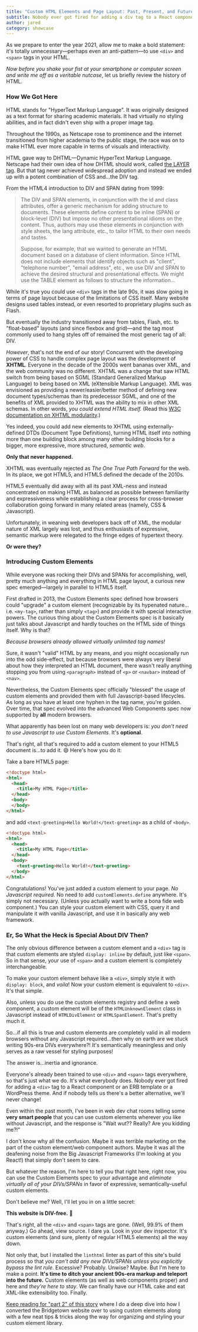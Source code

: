 ```yaml
---
title: "Custom HTML Elements and Page Layout: Past, Present, and Future"
subtitle: Nobody ever got fired for adding a div tag to a React component or an ERB template or a WordPress theme. But there is a better way. Welcome to the modern web of custom elements everywhere.
author: jared
category: showcase
---
```


As we prepare to enter the year 2021, allow me to make a bold statement: it's totally unnecessary—perhaps even an anti-pattern—to use `<div>` and `<span>` tags in your HTML.

_Now before you shake your fist at your smartphone or computer screen and write me off as a veritable nutcase_, let us briefly review the history of HTML.

### How We Got Here

HTML stands for "HyperText Markup Language". It was originally designed as a text format for sharing academic materials. It had virtually no styling abilities, and in fact didn't even ship with a proper image tag.

Throughout the 1990s, as Netscape rose to prominence and the internet transitioned from higher academia to the public stage, the race was on to make HTML ever more capable in terms of visuals and interactivity.

HTML gave way to DHTML—Dynamic HyperText Markup Language. Netscape had their own idea of how DHTML should work, called [the LAYER tag](https://web.archive.org/web/20040113053043/developer.netscape.com/docs/manuals/communicator/dynhtml/index.htm). But that tag never achieved widespread adoption and instead we ended up with a potent combination of CSS and…the DIV tag.

From the HTML4 introduction to DIV and SPAN dating from 1999:

> The DIV and SPAN elements, in conjunction with the id and class attributes, offer a generic mechanism for adding structure to documents. These elements define content to be inline (SPAN) or block-level (DIV) but impose no other presentational idioms on the content. Thus, authors may use these elements in conjunction with style sheets, the lang attribute, etc., to tailor HTML to their own needs and tastes.
> 
> Suppose, for example, that we wanted to generate an HTML document based on a database of client information. Since HTML does not include elements that identify objects such as "client", "telephone number", "email address", etc., we use DIV and SPAN to achieve the desired structural and presentational effects. We might use the TABLE element as follows to structure the information…

While it's true you could use `<div>` tags in the late 90s, it was slow going in terms of page layout because of the limitations of CSS itself. Many website designs used tables instead, or even resorted to proprietary plugins such as Flash.

But eventually the industry transitioned away from tables, Flash, etc. to "float-based" layouts (and since flexbox and grid)—and the tag most commonly used to hang styles off of remained the most generic tag of all: DIV.

_However_, that's not the end of our story! Concurrent with the developing power of CSS to handle complex page layout was the development of **XHTML**. Everyone in the decade of the 2000s went bananas over XML, and the web community was no different. XHTML was a change that saw HTML switch from being based on SGML (Standard Generalized Markup Language) to being based on XML (eXtensible Markup Language). XML was envisioned as providing a newer/easier/better method of defining new document types/schemas than its predecessor SGML, and one of the benefits of XML provided to XHTML was the ability to mix in other XML schemas. In other words, _you could extend HTML itself._ (Read this [W3C documentation on XHTML modularity](https://www.w3.org/TR/2008/REC-xhtml-modularization-20081008/introduction.html#s_intro_hybrid).)

Yes indeed, you could add new elements to XHTML using externally-defined DTDs (Document Type Definitions), turning HTML itself into nothing more than one building block among many other building blocks for a bigger, more expressive, more structured, _semantic web_.

**Only that never happened.**

XHTML was eventually rejected as _The One True Path Forward_ for the web. In its place, we got HTML5, and HTML5 defined the decade of the 2010s.

HTML5 eventually did away with all its past XML-ness and instead concentrated on making HTML as balanced as possible between familiarity and expressiveness while establishing a clear process for cross-browser collaboration going forward in many related areas (namely, CSS & Javascript).

Unfortunately, in weaning web developers back off of XML, the modular nature of XML largely was lost, and thus enthusiasts of expressive, semantic markup were relegated to the fringe edges of hypertext theory.

**Or were they?**

### Introducing Custom Elements

While everyone was rocking their DIVs and SPANs for accomplishing, well, pretty much anything and everything in HTML page layout, a curious new spec emerged—largely in parallel to HTML5 itself.

First drafted in 2013, the Custom Elements spec defined how browsers could "upgrade" a custom element (recognizable by its hypenated nature…i.e. `<my-tag>`, rather than simply `<tag>`) and provide it with special interactive powers. The curious thing about the Custom Elements spec is it basically just talks about Javascript and hardly touches on the HTML side of things itself. Why is that?

_Because browsers already allowed virtually unlimited tag names!_

Sure, it wasn't "valid" HTML by any means, and you might occasionally run into the odd side-effect, but because browsers were always very liberal about how they interpreted an HTML document, there wasn't really anything stopping you from using `<paragraph>` instead of `<p>` or `<navbar>` instead of `<nav>`.

Nevertheless, the Custom Elements spec officially "blessed" the usage of custom elements and provided them with full Javascript-based lifecycles. As long as you have at least one hyphen in the tag name, you're golden. Over time, that spec evolved into the advanced Web Components spec now supported by **all** modern browsers.

What apparently has been lost on many web developers is: _you don't need to use Javascript to use Custom Elements_. It's **optional**.

That's right, all that's required to add a custom element to your HTML5 document is…to add it. 😄 Here's how you do it:

Take a bare HTML5 page:

```html
<!doctype html>
<html>
  <head>
    <title>My HTML Page</title>
  </head>
  <body>
  </body>
</html>
```

and add `<text-greeting>Hello World!</text-greeting>` as a child of `<body>`.

```html
<!doctype html>
<html>
  <head>
    <title>My HTML Page</title>
  </head>
  <body>
    <text-greeting>Hello World!</text-greeting>
  </body>
</html>
```

Congratulations! You've just added a custom element to your page. _No Javascript required._ No need to add `customElements.define` anywhere. It's simply not necessary. (Unless you actually want to write a bona fide web component.) You can style your custom element with CSS, query it and manipulate it with vanilla Javascript, and use it in basically any web framework.

### Er, So What the Heck is Special About DIV Then?

The only obvious difference between a custom element and a `<div>` tag is that custom elements are styled `display: inline` by default, just like `<span>`. So in that sense, your use of `<span>` and a custom element is completely interchangeable.

To make your custom element behave like a `<div>`, simply style it with `display: block`, and _voila_! Now your custom element is equivalent to `<div>`. It's that simple.

Also, unless you do use the custom elements registry and define a web component, a custom element will be of the `HTMLUnknownElement` class in Javascript instead of `HTMLDivElement` or `HTMLSpanElement`. That's pretty much it.

So…if all this is true and custom elements are completely valid in all modern browsers without any Javascript required…then why on earth are we stuck writing 90s-era DIVs everywhere?! It's semantically meaningless and only serves as a raw vessel for styling purposes!

The answer is…inertia and ignorance.

Everyone's already been trained to use `<div>` and `<span>` tags everywhere, so that's just what we do. It's what everybody does. Nobody ever got fired for adding a `<div>` tag to a React component or an ERB template or a WordPress theme. And if nobody tells us there's a better alternative, we'll never change!

Even within the past month, I've been in web dev chat rooms telling some **very smart people** that you can use custom elements wherever you like without Javascript, and the response is "Wait wut?? Really? Are you kidding me?!"

I don't know why all the confusion. Maybe it was terrible marketing on the part of the custom element/web component authors. Maybe it was all the deafening noise from the Big Javascript Frameworks (I'm looking at you React!) that simply don't seem to care.

But whatever the reason, I'm here to tell you that right here, right now, you can use the Custom Elements spec to your advantage and _eliminate virtually all of your DIVs/SPANs_ in favor of expressive, semantically-useful custom elements.

Don't believe me? Well, I'll let you in on a little secret:

**This website is DIV-free.** 🤯

That's right, all the `<div>` and `<span>` tags are gone. (Well, 99.9% of them anyway.) Go ahead, view source. I dare ya. Look in your dev inspector. It's custom elements (and sure, plenty of regular HTML5 elements) all the way down.

Not only that, but I installed the `linthtml` linter as part of this site's build process so that _you can't add any new DIVs/SPANs unless you explicitly bypass the lint rule_. Excessive? Probably. Unwise? Maybe. But I'm here to make a point. **It's time to ditch your ancient 90s-era markup and teleport into the future.** Custom elements (as well as web components proper) and here and _they're here to stay_. We can finally have our HTML cake and eat XML-like extensibility too. Finally.

[Keep reading for "part 2" of this story](/showcase/custom-html-elements-everywhere-executing-the-plan) where I do a deep dive into how I converted the Bridgetown website over to using custom elements along with a few neat tips & tricks along the way for organizing and styling your custom element library.
